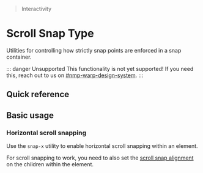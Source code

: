 > Interactivity

# Scroll Snap Type
Utilities for controlling how strictly snap points are enforced in a snap container.

::: danger Unsupported
This functionality is not yet supported! If you need this, reach out to us on [#nmp-warp-design-system](https://sch-chat.slack.com/archives/C04P0GYTHPV).
:::

## Quick reference

<qr-table />

## Basic usage

### Horizontal scroll snapping
Use the `snap-x` utility to enable horizontal scroll snapping within an element.

For scroll snapping to work, you need to also set the [scroll snap alignment](./scroll-snap-align) on the children within the element.

